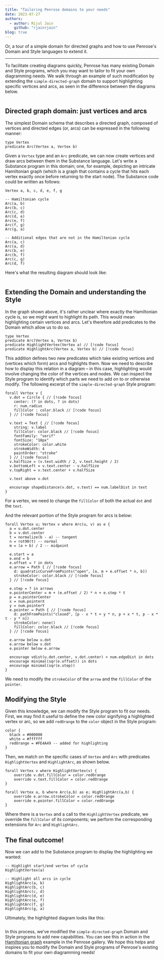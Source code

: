 ```yaml
---
title: "Tailoring Penrose domains to your needs"
date: 2023-07-27
authors:
  - author: Rijul Jain
    github: "rjainrjain"
blog: true
---
```


<script setup>

import hamiltonianCycle from "@penrose/examples/dist/graph-domain/other-examples/hamiltonian-cycle.trio.js";
import { defineComponent, ref } from "vue";
import StagedDiagram from "../src/components/StagedDiagram.vue";
import DemoWrapper from "../src/components/DemoWrapper.vue";
import Embed from "../src/components/Embed.vue";

const highlighted = {
  trio: {
    substance: hamiltonianCycle.substance,
    style: hamiltonianCycle.style[0].contents,
    domain: hamiltonianCycle.domain,
    variation: hamiltonianCycle.variation,
    //animate: false,
  },
  imageResolver: hamiltonianCycle.style[0].resolver,
}

const unhighlightedSubstance = "Vertex a, b, c, d, e, f, g\n\n-- Hamiltonian cycle\nArc(a, b)\nArc(b, c)\nArc(c, d)\nArc(d, e)\nArc(e, f)\nArc(f, g)\nArc(g, a)\n\n-- Additional arcs that are not in the Hamiltonian cycle\nArc(a, c)\nArc(a, d)\nArc(b, e)\nArc(b, f)\nArc(c, g)\nArc(d, f)\n\nAutoLabel All";

const unhighlighted = {
  trio: {
    substance: unhighlightedSubstance,
    style: hamiltonianCycle.style[0].contents,
    domain: hamiltonianCycle.domain,
    variation: hamiltonianCycle.variation,
    //animate: false,
  },
  imageResolver: hamiltonianCycle.style[0].resolver,
}

</script>

<BlogMeta  />

Or, a tour of a simple domain for directed graphs and how to use Penrose's Domain and Style languages to extend it.

---

To facilitate creating diagrams quickly, Penrose has many existing Domain and Style programs, which you may want to tailor to fit your own diagramming needs. We walk through an example of such modification by extending the `simple-directed-graph` domain to support highlighting specific vertices and arcs, as seen in the difference between the diagrams below.

<div style="display: grid;   grid-template-columns: repeat(auto-fit, minmax(320px, 1fr)); grid-gap: 20px">
<Embed :trio=unhighlighted.trio  />
<Embed :trio=highlighted.trio />
</div>

## Directed graph domain: just vertices and arcs

The simplest Domain schema that describes a directed graph, composed of vertices and directed edges (or, arcs) can be expressed in the following manner:

```domain
type Vertex
predicate Arc(Vertex a, Vertex b)
```

Given a `Vertex` type and an `Arc` predicate, we can now create vertices and draw arcs between them in the Substance language. Let's write a Substance program in this domain; one, for example, depicting an intricate Hamiltonian graph (which is a graph that contains a cycle that hits each vertex exactly once before returning to the start node). The Substance code could be written as follows:

```substance
Vertex a, b, c, d, e, f, g

-- Hamiltonian cycle
Arc(a, b)
Arc(b, c)
Arc(c, d)
Arc(d, e)
Arc(e, f)
Arc(f, g)
Arc(g, a)

-- Additional edges that are not in the Hamiltonian cycle
Arc(a, c)
Arc(a, d)
Arc(b, e)
Arc(b, f)
Arc(c, g)
Arc(d, f)
```

Here's what the resulting diagram should look like:

<div style="display: flex; justify-content: center">
  <div style="width: 100%; max-width: 320px">
    <Embed :trio=unhighlighted.trio />
  </div>
</div>

## Extending the Domain and understanding the Style

In the graph shown above, it's rather unclear where exactly the Hamiltonian cycle is, so we might want to highlight its path. This would mean highlighting certain vertices and arcs. Let's therefore add predicates to the Domain which allow us to do so.

```domain
type Vertex
predicate Arc(Vertex a, Vertex b)
predicate HighlightVertex(Vertex a) // [!code focus]
predicate HighlightArc(Vertex a, Vertex b) // [!code focus]
```

This addition defines two new predicates which take existing vertices and (vertices which form) arcs and highlights them. Now we need to describe how to display this relation in a diagram – in this case, highlighting would involve changing the color of the vertices and nodes. We can inspect the Style program to identify which parts we need to add on to or otherwise modify. The following excerpt of the `simple-directed-graph` Style program:

```style
forall Vertex v {
  v.dot = Circle { // [!code focus]
    center: (? in dots, ? in dots)
    r: num.radius
    fillColor : color.black // [!code focus]
  } // [!code focus]

  v.text = Text { // [!code focus]
    string: v.label
    fillColor: color.black // [!code focus]
    fontFamily: "serif"
    fontSize: "18px"
    strokeColor: color.white
    strokeWidth: 4
    paintOrder: "stroke"
  } // [!code focus]
  v.halfSize = (v.text.width / 2, v.text.height / 2)
  v.bottomLeft = v.text.center - v.halfSize
  v.topRight = v.text.center + v.halfSize

  v.text above v.dot

  encourage shapeDistance(v.dot, v.text) == num.labelDist in text
}
```

For a vertex, we need to change the `fillColor` of both the actual `dot` and the `text`.

And the relevant portion of the Style program for arcs is below:

```style
forall Vertex u; Vertex v where Arc(u, v) as e {
  a = u.dot.center
  b = v.dot.center
  t = normalize(b - a) -- tangent
  n = rot90(t) -- normal
  m = (a + b) / 2 -- midpoint

  e.start = a
  e.end = b
  e.offset = ? in dots
  e.arrow = Path { // [!code focus]
    d: quadraticCurveFromPoints("open", [a, m + e.offset * n, b])
    strokeColor: color.black // [!code focus]
  } // [!code focus]

  e.step = ? in arrows
  e.pointerCenter = m + (e.offset / 2) * n + e.step * t
  p = e.pointerCenter
  x = num.pointerX
  y = num.pointerY
  e.pointer = Path { // [!code focus]
    d: pathFromPoints("closed", [p - x * t + y * n, p + x * t, p - x * t - y * n])
    strokeColor: none()
    fillColor: color.black // [!code focus]
  } // [!code focus]

  e.arrow below u.dot
  e.arrow below v.dot
  e.pointer below e.arrow

  encourage vdist(u.dot.center, v.dot.center) < num.edgeDist in dots
  encourage minimal(sqr(e.offset)) in dots
  encourage minimal(sqr(e.step))
}
```

We need to modify the `strokeColor` of the `arrow` and the `fillColor` of the `pointer`.

## Modifying the Style

Given this knowledge, we can modify the Style program to fit our needs. First, we may find it useful to define the new color signifying a highlighted vertex or arc, so we add `redOrange` to the `color` object in the Style program:

```style
color {
  black = #000000
  white = #ffffff
  redOrange = #FE4A49 -- added for highlighting
}
```

Then, we match on the specific cases of `Vertex` and `Arc` with predicates `HighlightVertex` and `HighlightArc`, as shown below.

```style
forall Vertex v where HighlightVertex(v) {
    override v.dot.fillColor = color.redOrange
    override v.text.fillColor = color.redOrange
}

forall Vertex a, b where Arc(a,b) as e; HighlightArc(a,b) {
    override e.arrow.strokeColor = color.redOrange
    override e.pointer.fillColor = color.redOrange
}
```

Where there is a `Vertex` and a call to the `HighlightVertex` predicate, we override the `fillColor` of its components; we perform the corresponding extensions for `Arc` and `HighlightArc`.

## The final outcome!

Now we can add to the Substance program to display the highlighting we wanted:

```substance
-- Highlight start/end vertex of cycle
HighlightVertex(a)

-- Highlight all arcs in cycle
HighlightArc(a, b)
HighlightArc(b, c)
HighlightArc(c, d)
HighlightArc(d, e)
HighlightArc(e, f)
HighlightArc(f, g)
HighlightArc(g, a)
```

Ultimately, the highlighted diagram looks like this:

<div style="display: flex; justify-content: center">
  <div style="width: 100%; max-width: 320px">
    <Embed :trio=highlighted.trio />
  </div>
</div>

In this process, we've modified the `simple-directed-graph` Domain and Style programs to add new capabilities. You can see this in action in the [Hamiltonian graph](https://penrose.cs.cmu.edu/try/?examples=graph-domain/other-examples/hamiltonian-cycle) example in the Penrose gallery. We hope this helps and inspires you to modify the Domain and Style programs of Penrose's existing domains to fit your own diagramming needs!
